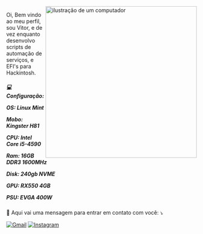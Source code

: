 <img src="https://raw.githubusercontent.com/MicaelliMedeiros/micaellimedeiros/master/image/computer-illustration.png" alt="ilustração de um computador" min-width="400px" max-width="400px" width="400px" align="right">

<p align="left"> 
  Oi, Bem vindo ao meu perfil, sou Vitor, e de vez enquanto desenvolvo scripts de automação de serviços, e EFI's para Hackintosh.
</p>

<p align="left"><h5>
  💻 Configuração:<p><p>
  OS: Linux Mint<p>
  Mobo: Kingster H81<p>
  CPU: Intel Core i5-4590<p>
  Ram: 16GB DDR3 1600MHz<p>
  Disk: 240gb NVME<p>
  GPU: RX550 4GB<p>
  PSU: EVGA 400W<p>
</p>
</h5>
<p>
<p align="left">
  📨 Aqui vai uma mensagem para entrar em contato com você: ⤵️
</p>

<p align="left">
<a href="mailto:joaovitordc019@gmail.com?subject=Assunto%20do%20E-mail&body=Olá,%0A%0AEste%20é%20um%20exemplo%20de%20e-mail.%0A%0AAtenciosamente,%0ASeu%20Nome">
<img src="https://img.shields.io/badge/-Gmail-FF0000?style=flat-square&labelColor=FF0000&logo=gmail&logoColor=white&link=joaovitordc019@gmail.com" alt="Gmail"/></a>
</a>

  <a href="https://www.instagram.com/joao.creator/" title="Instagram">
  <img src="https://img.shields.io/badge/-Instagram-DF0174?style=flat-square&labelColor=DF0174&logo=instagram&logoColor=white&link=https://www.instagram.com/joao.creator/" alt="Instagram"/></a>
</p>
